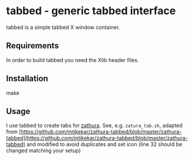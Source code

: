 tabbed - generic tabbed interface
=================================
tabbed is a simple tabbed X window container.

Requirements
------------
In order to build tabbed you need the Xlib header files.

Installation
------------
make

Usage
------------
I use tabbed to create tabs for [zathura](https://pwmt.org/projects/zathura/). See, e.g. `zatura_tab.sh`, adapted from [https://github.com/mtikekar/zathura-tabbed/blob/master/zathura-tabbed](https://github.com/mtikekar/zathura-tabbed/blob/master/zathura-tabbed) and modified to avoid duplicates and set icon (line 32 should be changed matching your setup) 
